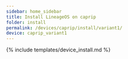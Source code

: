 ```yaml
---
sidebar: home_sidebar
title: Install LineageOS on caprip
folder: install
permalink: /devices/caprip/install/variant1/
device: caprip_variant1
---
```

{% include templates/device_install.md %}
